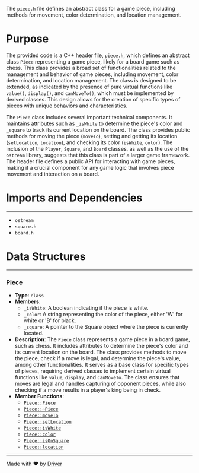 <!--------------------------------------------------------------------------------->
<!-- IMPORTANT: This file is auto-generated by Driver (https://driver.ai). -------->
<!-- Manual edits may be overwritten on future commits. --------------------------->
<!--------------------------------------------------------------------------------->

The `piece.h` file defines an abstract class for a game piece, including methods for movement, color determination, and location management.

# Purpose
The provided code is a C++ header file, `piece.h`, which defines an abstract class `Piece` representing a game piece, likely for a board game such as chess. This class provides a broad set of functionalities related to the management and behavior of game pieces, including movement, color determination, and location management. The class is designed to be extended, as indicated by the presence of pure virtual functions like `value()`, `display()`, and `canMoveTo()`, which must be implemented by derived classes. This design allows for the creation of specific types of pieces with unique behaviors and characteristics.

The `Piece` class includes several important technical components. It maintains attributes such as `_isWhite` to determine the piece's color and `_square` to track its current location on the board. The class provides public methods for moving the piece (`moveTo`), setting and getting its location (`setLocation`, `location`), and checking its color (`isWhite`, `color`). The inclusion of the `Player`, `Square`, and `Board` classes, as well as the use of the `ostream` library, suggests that this class is part of a larger game framework. The header file defines a public API for interacting with game pieces, making it a crucial component for any game logic that involves piece movement and interaction on a board.
# Imports and Dependencies

---
- `ostream`
- `square.h`
- `board.h`


# Data Structures

---
### Piece<!-- {{#data_structure:Piece}} -->
- **Type**: `class`
- **Members**:
    - `_isWhite`: A boolean indicating if the piece is white.
    - `_color`: A string representing the color of the piece, either 'W' for white or 'B' for black.
    - `_square`: A pointer to the Square object where the piece is currently located.
- **Description**: The `Piece` class represents a game piece in a board game, such as chess. It includes attributes to determine the piece's color and its current location on the board. The class provides methods to move the piece, check if a move is legal, and determine the piece's value, among other functionalities. It serves as a base class for specific types of pieces, requiring derived classes to implement certain virtual functions like `value`, `display`, and `canMoveTo`. The class ensures that moves are legal and handles capturing of opponent pieces, while also checking if a move results in a player's king being in check.
- **Member Functions**:
    - [`Piece::Piece`](piece.cpp.md#PiecePiece)
    - [`Piece::~Piece`](piece.cpp.md#PiecePiece)
    - [`Piece::moveTo`](piece.cpp.md#PiecemoveTo)
    - [`Piece::setLocation`](piece.cpp.md#PiecesetLocation)
    - [`Piece::isWhite`](piece.cpp.md#PieceisWhite)
    - [`Piece::color`](piece.cpp.md#Piececolor)
    - [`Piece::isOnSquare`](piece.cpp.md#PieceisOnSquare)
    - [`Piece::location`](piece.cpp.md#Piecelocation)



---
Made with ❤️ by [Driver](https://www.driver.ai/)